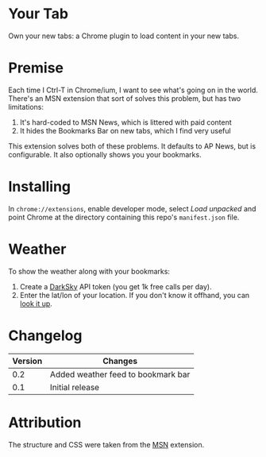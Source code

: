 # Your Tab

Own your new tabs: a Chrome plugin to load content in your new tabs.

# Premise

Each time I Ctrl-T in Chrome/ium, I want to see what's going on in the world. There's an MSN extension
that sort of solves this problem, but has two limitations:

1. It's hard-coded to MSN News, which is littered with paid content
1. It hides the Bookmarks Bar on new tabs, which I find very useful

This extension solves both of these problems. It defaults to AP News, but is configurable. It also
optionally shows you your bookmarks.

# Installing

In `chrome://extensions`, enable developer mode, select _Load unpacked_ and point Chrome at the directory
containing this repo's `manifest.json` file.

# Weather

To show the weather along with your bookmarks:

1. Create a [DarkSky](https://darksky.net/dev) API token (you get 1k free calls per day).
2. Enter the lat/lon of your location. If you don't know it offhand, you can [look it up](https://www.latlong.net/).

# Changelog

| Version | Changes |
| --      | --      |
| 0.2     | Added weather feed to bookmark bar |
| 0.1     | Initial release |

# Attribution

The structure and CSS were taken from the [MSN](https://chrome.google.com/webstore/detail/msn-homepage/ibflkkanbidceofpmolhpijgminhbmnm) extension. 